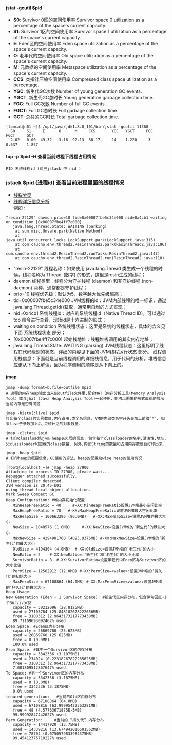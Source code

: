 #### jstat -gcutil $pid   
* **S0**: Survivor 0区的空间使用率 Survivor space 0 utilization as a percentage of the space's current capacity.
* **S1**: Survivor 1区的空间使用率 Survivor space 1 utilization as a percentage of the space's current capacity.
* **E**: Eden区的空间使用率 Eden space utilization as a percentage of the space's current capacity.
* **O**: 老年代的空间使用率 Old space utilization as a percentage of the space's current capacity.
* **M**: 元数据的空间使用率 Metaspace utilization as a percentage of the space's current capacity.
* **CCS**: 类指针压缩空间使用率 Compressed class space utilization as a percentage.
* **YGC**: 新生代GC次数 Number of young generation GC events.
* **YGCT**: 新生代GC总时长 Young generation garbage collection time.
* **FGC**: Full GC次数 Number of full GC events.
* **FGCT**: Full GC总时长 Full garbage collection time.
* **GCT**: 总共的GC时长 Total garbage collection time.
```
[tomcat@n01 ~]$ /opt/java/jdk1.8.0_101/bin/jstat -gcutil 11368   
  S0     S1     E      O      M     CCS       YGC   YGCT     FGC    FGCT     GCT   
  2.02   0.00  49.32   3.16  92.13  88.17     24    1.220     3    0.637    1.857

```


#### top -p $pid -H  查看当前进程下线程占用情况
    PID 系统线程id (对应jstack 中 nid )
    
### jstack $pid (进程id)    查看当前进程里面的线程情况
* [线程分类](https://www.javatang.com/archives/2017/10/19/51301886.html)
* [线程详细信息分析](https://www.javatang.com/archives/2017/10/25/36441958.html)  
例如 : 
```log
"resin-22129" daemon prio=10 tid=0x00007fbe5c34e000 nid=0x4cb1 waiting on condition [0x00007fbe4ff7c000]
   java.lang.Thread.State: WAITING (parking)
    at sun.misc.Unsafe.park(Native Method)
    at java.util.concurrent.locks.LockSupport.park(LockSupport.java:315)
    at com.caucho.env.thread2.ResinThread2.park(ResinThread2.java:196)
    at com.caucho.env.thread2.ResinThread2.runTasks(ResinThread2.java:147)
    at com.caucho.env.thread2.ResinThread2.run(ResinThread2.java:118)
```
* "resin-22129" 线程名称：如果使用 java.lang.Thread 类生成一个线程的时候，线程名称为 Thread-(数字) 的形式，这里是resin生成的线程；
* daemon 线程类型：线程分为守护线程 (daemon) 和非守护线程 (non-daemon) 两种，通常都是守护线程；
* prio=10 线程优先级：默认为5，数字越大优先级越高；
* tid=0x00007fbe5c34e000 JVM线程的id：JVM内部线程的唯一标识，通过 java.lang.Thread.getId()获取，通常用自增的方式实现；
* nid=0x4cb1 系统线程id：对应的系统线程id（Native Thread ID)，可以通过 top 命令进行查看，现场id是十六进制的形式；
* waiting on condition 系统线程状态：这里是系统的线程状态，具体的含义见下面 系统线程状态 部分；
* [0x00007fbe4ff7c000] 起始栈地址：线程堆栈调用的其实内存地址；
* java.lang.Thread.State: WAITING (parking) JVM线程状态：这里标明了线程在代码级别的状态，详细的内容见下面的 JVM线程运行状态 部分。
线程调用栈信息：下面就是当前线程调用的详细栈信息，用于代码的分析。堆栈信息应该从下向上解读，因为程序调用的顺序是从下向上的。

#### jmap
```
jmap -dump:format=b,file=outfile $pid  
# 进程的内存heap输出出来到outfile文件里,配合MAT（内存分析工具(Memory Analysis Tool）或与jhat (Java Heap Analysis Tool)一起使用，能够以图像的形式直观的展示当前内存是否有问题  

jmap -histo[:live] $pid
打印每个class的实例数目,内存占用,类全名信息. VM的内部类名字开头会加上前缀”*”. 如果live子参数加上后,只统计活的对象数量. 

jmap -clstats $pid
# 打印classload和jvm heap长久层的信息. 包含每个classloader的名字,活泼性,地址,父classloader和加载的class数量. 另外,内部String的数量和占用内存数也会打印出来. 

jmap -heap $pid
# 打印heap的概要信息，GC使用的算法，heap的配置及wise heap的使用情况.
```

```
[root@localhost ~]# jmap -heap 27900
Attaching to process ID 27900, please wait...
Debugger attached successfully.
Client compiler detected.
JVM version is 20.45-b01
using thread-local object allocation.
Mark Sweep Compact GC
Heap Configuration: #堆内存初始化配置
   MinHeapFreeRatio = 40     #-XX:MinHeapFreeRatio设置JVM堆最小空闲比率  
   MaxHeapFreeRatio = 70   #-XX:MaxHeapFreeRatio设置JVM堆最大空闲比率  
   MaxHeapSize = 100663296 (96.0MB)   #-XX:MaxHeapSize=设置JVM堆的最大大小
   NewSize = 1048576 (1.0MB)     #-XX:NewSize=设置JVM堆的‘新生代’的默认大小
   MaxNewSize = 4294901760 (4095.9375MB) #-XX:MaxNewSize=设置JVM堆的‘新生代’的最大大小
   OldSize = 4194304 (4.0MB)  #-XX:OldSize=设置JVM堆的‘老生代’的大小
   NewRatio = 2    #-XX:NewRatio=:‘新生代’和‘老生代’的大小比率
   SurvivorRatio = 8  #-XX:SurvivorRatio=设置年轻代中Eden区与Survivor区的大小比值
   PermSize = 12582912 (12.0MB) #-XX:PermSize=<value>:设置JVM堆的‘持久代’的初始大小  
   MaxPermSize = 67108864 (64.0MB) #-XX:MaxPermSize=<value>:设置JVM堆的‘持久代’的最大大小  
Heap Usage:
New Generation (Eden + 1 Survivor Space): #新生代区内存分布，包含伊甸园区+1个Survivor区
   capacity = 30212096 (28.8125MB)
   used = 27103784 (25.848182678222656MB)
   free = 3108312 (2.9643173217773438MB)
   89.71169693092462% used
Eden Space: #Eden区内存分布
   capacity = 26869760 (25.625MB)
   used = 26869760 (25.625MB)
   free = 0 (0.0MB)
   100.0% used
From Space: #其中一个Survivor区的内存分布
   capacity = 3342336 (3.1875MB)
   used = 234024 (0.22318267822265625MB)
   free = 3108312 (2.9643173217773438MB)
   7.001809512867647% used
To Space: #另一个Survivor区的内存分布
   capacity = 3342336 (3.1875MB)
   used = 0 (0.0MB)
   free = 3342336 (3.1875MB)
   0.0% used
tenured generation:   #当前的Old区内存分布  
   capacity = 67108864 (64.0MB)
   used = 67108816 (63.99995422363281MB)
   free = 48 (4.57763671875E-5MB)
   99.99992847442627% used
Perm Generation:     #当前的 “持久代” 内存分布
   capacity = 14417920 (13.75MB)
   used = 14339216 (13.674942016601562MB)
   free = 78704 (0.0750579833984375MB)
   99.45412375710227% used
```